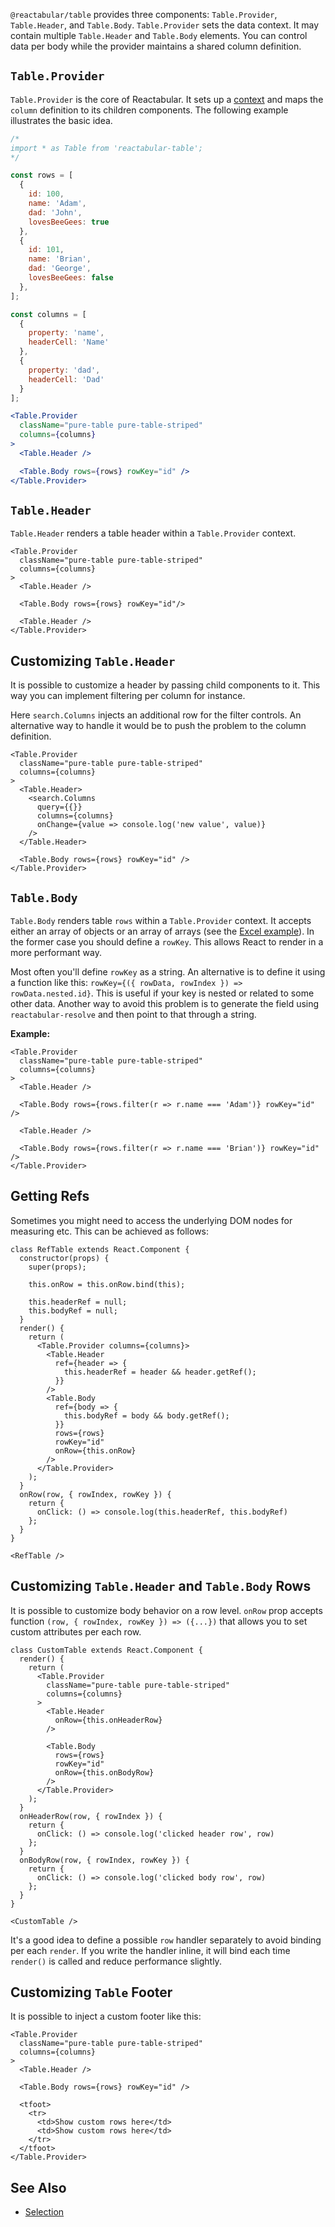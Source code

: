 `@reactabular/table` provides three components: `Table.Provider`, `Table.Header`, and `Table.Body`. `Table.Provider` sets the data context. It may contain multiple `Table.Header` and `Table.Body` elements. You can control data per body while the provider maintains a shared column definition.

## `Table.Provider`

`Table.Provider` is the core of Reactabular. It sets up a [context](https://facebook.github.io/react/docs/context.html) and maps the `column` definition to its children components. The following example illustrates the basic idea.

```jsx
/*
import * as Table from 'reactabular-table';
*/

const rows = [
  {
    id: 100,
    name: 'Adam',
    dad: 'John',
    lovesBeeGees: true
  },
  {
    id: 101,
    name: 'Brian',
    dad: 'George',
    lovesBeeGees: false
  },
];

const columns = [
  {
    property: 'name',
    headerCell: 'Name'
  },
  {
    property: 'dad',
    headerCell: 'Dad'
  }
];

<Table.Provider
  className="pure-table pure-table-striped"
  columns={columns}
>
  <Table.Header />

  <Table.Body rows={rows} rowKey="id" />
</Table.Provider>
```

## `Table.Header`

`Table.Header` renders a table header within a `Table.Provider` context.

```react
<Table.Provider
  className="pure-table pure-table-striped"
  columns={columns}
>
  <Table.Header />

  <Table.Body rows={rows} rowKey="id"/>

  <Table.Header />
</Table.Provider>
```

## Customizing `Table.Header`

It is possible to customize a header by passing child components to it. This way you can implement filtering per column for instance.

Here `search.Columns` injects an additional row for the filter controls. An alternative way to handle it would be to push the problem to the column definition.

```react
<Table.Provider
  className="pure-table pure-table-striped"
  columns={columns}
>
  <Table.Header>
    <search.Columns
      query={{}}
      columns={columns}
      onChange={value => console.log('new value', value)}
    />
  </Table.Header>

  <Table.Body rows={rows} rowKey="id" />
</Table.Provider>
```

## `Table.Body`

`Table.Body` renders table `rows` within a `Table.Provider` context. It accepts either an array of objects or an array of arrays (see the [Excel example](/examples/excel)). In the former case you should define a `rowKey`. This allows React to render in a more performant way.

Most often you'll define `rowKey` as a string. An alternative is to define it using a function like this: `rowKey={({ rowData, rowIndex }) => rowData.nested.id}`. This is useful if your key is nested or related to some other data. Another way to avoid this problem is to generate the field using `reactabular-resolve` and then point to that through a string.

**Example:**

```react
<Table.Provider
  className="pure-table pure-table-striped"
  columns={columns}
>
  <Table.Header />

  <Table.Body rows={rows.filter(r => r.name === 'Adam')} rowKey="id" />

  <Table.Header />

  <Table.Body rows={rows.filter(r => r.name === 'Brian')} rowKey="id" />
</Table.Provider>
```

## Getting Refs

Sometimes you might need to access the underlying DOM nodes for measuring etc. This can be achieved as follows:

```react
class RefTable extends React.Component {
  constructor(props) {
    super(props);

    this.onRow = this.onRow.bind(this);

    this.headerRef = null;
    this.bodyRef = null;
  }
  render() {
    return (
      <Table.Provider columns={columns}>
        <Table.Header
          ref={header => {
            this.headerRef = header && header.getRef();
          }}
        />
        <Table.Body
          ref={body => {
            this.bodyRef = body && body.getRef();
          }}
          rows={rows}
          rowKey="id"
          onRow={this.onRow}
        />
      </Table.Provider>
    );
  }
  onRow(row, { rowIndex, rowKey }) {
    return {
      onClick: () => console.log(this.headerRef, this.bodyRef)
    };
  }
}

<RefTable />
```

## Customizing `Table.Header` and `Table.Body` Rows

It is possible to customize body behavior on a row level. `onRow` prop accepts function `(row, { rowIndex, rowKey }) => ({...})` that allows you to set custom attributes per each row.

```react
class CustomTable extends React.Component {
  render() {
    return (
      <Table.Provider
        className="pure-table pure-table-striped"
        columns={columns}
      >
        <Table.Header
          onRow={this.onHeaderRow}
        />

        <Table.Body
          rows={rows}
          rowKey="id"
          onRow={this.onBodyRow}
        />
      </Table.Provider>
    );
  }
  onHeaderRow(row, { rowIndex }) {
    return {
      onClick: () => console.log('clicked header row', row)
    };
  }
  onBodyRow(row, { rowIndex, rowKey }) {
    return {
      onClick: () => console.log('clicked body row', row)
    };
  }
}

<CustomTable />
```

It's a good idea to define a possible `row` handler separately to avoid binding per each `render`. If you write the handler inline, it will bind each time `render()` is called and reduce performance slightly.

## Customizing `Table` Footer

It is possible to inject a custom footer like this:

```react
<Table.Provider
  className="pure-table pure-table-striped"
  columns={columns}
>
  <Table.Header />

  <Table.Body rows={rows} rowKey="id" />

  <tfoot>
    <tr>
      <td>Show custom rows here</td>
      <td>Show custom rows here</td>
    </tr>
  </tfoot>
</Table.Provider>
```

## See Also

* [Selection](http://reactabular.js.org/#/examples/selection)
